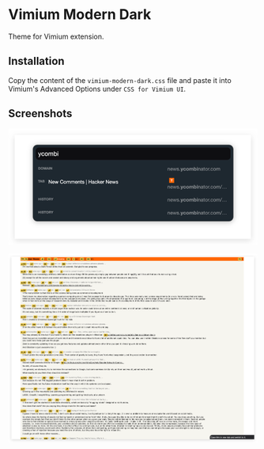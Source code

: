 # Vimium Modern Dark

Theme for Vimium extension.

## Installation

Copy the content of the `vimium-modern-dark.css` file and paste it into Vimium's Advanced Options under `CSS for Vimium UI`.

## Screenshots

</center>

![img_1.png](img/img_1.png)

![img.png](img/img.png)


</center>